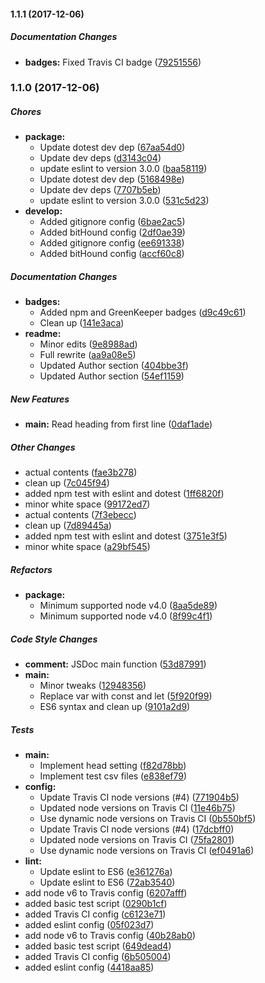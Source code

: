 #### 1.1.1 (2017-12-06)

##### Documentation Changes

* **badges:** Fixed Travis CI badge ([79251556](https://github.com/fvdm/nodejs-readcsv/commit/79251556784c13792bb6e35cd54bf826cc36d072))

### 1.1.0 (2017-12-06)

##### Chores

* **package:**
  * Update dotest dev dep ([67aa54d0](https://github.com/fvdm/nodejs-readcsv/commit/67aa54d01eec16f640f490b8559ca278464122eb))
  * Update dev deps ([d3143c04](https://github.com/fvdm/nodejs-readcsv/commit/d3143c0435d276491afebd985e3b144916ae92d3))
  * update eslint to version 3.0.0 ([baa58119](https://github.com/fvdm/nodejs-readcsv/commit/baa58119a6727183ed5e818e090ce64f3fc6f88f))
  * Update dotest dev dep ([5168498e](https://github.com/fvdm/nodejs-readcsv/commit/5168498e61d460c2733304cc04fa357f6f73e4fc))
  * Update dev deps ([7707b5eb](https://github.com/fvdm/nodejs-readcsv/commit/7707b5eb30eb18dd27a48621dcd004d3b8602f30))
  * update eslint to version 3.0.0 ([531c5d23](https://github.com/fvdm/nodejs-readcsv/commit/531c5d230bd75228d10cb654e34dc2257554ca71))
* **develop:**
  * Added gitignore config ([6bae2ac5](https://github.com/fvdm/nodejs-readcsv/commit/6bae2ac5b362e2fbce8472fcf3db506d8101f31b))
  * Added bitHound config ([2df0ae39](https://github.com/fvdm/nodejs-readcsv/commit/2df0ae3943988570e22d8d30f6595f7c351f8066))
  * Added gitignore config ([ee691338](https://github.com/fvdm/nodejs-readcsv/commit/ee6913389743aeffad2036a0dbf070da17bd8695))
  * Added bitHound config ([accf60c8](https://github.com/fvdm/nodejs-readcsv/commit/accf60c8d4731005b89eb00274d6532a6d035428))

##### Documentation Changes

* **badges:**
  * Added npm and GreenKeeper badges ([d9c49c61](https://github.com/fvdm/nodejs-readcsv/commit/d9c49c6133318f398430f0319920f9f2e5ee8e4d))
  * Clean up ([141e3aca](https://github.com/fvdm/nodejs-readcsv/commit/141e3aca1ca6181f5ae1acdddf55bc1cea5f5a23))
* **readme:**
  * Minor edits ([9e8988ad](https://github.com/fvdm/nodejs-readcsv/commit/9e8988ad113b75f01f0940dc96e20d305ea61809))
  * Full rewrite ([aa9a08e5](https://github.com/fvdm/nodejs-readcsv/commit/aa9a08e55626ca8fec6d91f6510eb57fa35351e7))
  * Updated Author section ([404bbe3f](https://github.com/fvdm/nodejs-readcsv/commit/404bbe3fc0d460dc83ed45f867fe08ed0e61a6ae))
  * Updated Author section ([54ef1159](https://github.com/fvdm/nodejs-readcsv/commit/54ef1159f98c940d7b84b42b7f6bf2c6a335b37c))

##### New Features

* **main:** Read heading from first line ([0daf1ade](https://github.com/fvdm/nodejs-readcsv/commit/0daf1ade4cba5e124554ca978fc10ad194e9febf))

##### Other Changes

* actual contents ([fae3b278](https://github.com/fvdm/nodejs-readcsv/commit/fae3b278086c921c062a41568411656704f01a01))
* clean up ([7c045f94](https://github.com/fvdm/nodejs-readcsv/commit/7c045f94f11b139fa89cc01020017b243d58e6c6))
* added npm test with eslint and dotest ([1ff6820f](https://github.com/fvdm/nodejs-readcsv/commit/1ff6820f872f4ef62c41f095d244f41ff2e11aa1))
* minor white space ([99172ed7](https://github.com/fvdm/nodejs-readcsv/commit/99172ed763ef86bcc95a54a624652ae589a05f22))
* actual contents ([7f3ebecc](https://github.com/fvdm/nodejs-readcsv/commit/7f3ebecccd18b8f28d07c9491d1790c24709072c))
* clean up ([7d89445a](https://github.com/fvdm/nodejs-readcsv/commit/7d89445a18c213cc331fd65f30cc39e93f22dd4f))
* added npm test with eslint and dotest ([3751e3f5](https://github.com/fvdm/nodejs-readcsv/commit/3751e3f585823cb3aede822f4f5cf9c256ef1277))
* minor white space ([a29bf545](https://github.com/fvdm/nodejs-readcsv/commit/a29bf545a330c70114471d49bb32f69d66b5c377))

##### Refactors

* **package:**
  * Minimum supported node v4.0 ([8aa5de89](https://github.com/fvdm/nodejs-readcsv/commit/8aa5de89312258d19239569e9328565b9315b65a))
  * Minimum supported node v4.0 ([8f99c4f1](https://github.com/fvdm/nodejs-readcsv/commit/8f99c4f16ec14ac3594debe993d73884969b0c3b))

##### Code Style Changes

* **comment:** JSDoc main function ([53d87991](https://github.com/fvdm/nodejs-readcsv/commit/53d87991c3e134467d3ac860cc100683bb820f30))
* **main:**
  * Minor tweaks ([12948356](https://github.com/fvdm/nodejs-readcsv/commit/129483564d4646874813bd59ab129f85627baca4))
  * Replace var with const and let ([5f920f99](https://github.com/fvdm/nodejs-readcsv/commit/5f920f9908541fcc3c63aa8a51dc02a71fc426ff))
  * ES6 syntax and clean up ([9101a2d9](https://github.com/fvdm/nodejs-readcsv/commit/9101a2d989b160e1e338bda28ced23ef05ae2d49))

##### Tests

* **main:**
  * Implement head setting ([f82d78bb](https://github.com/fvdm/nodejs-readcsv/commit/f82d78bb10d57bbb948d84bfe145d446eaaae711))
  * Implement test csv files ([e838ef79](https://github.com/fvdm/nodejs-readcsv/commit/e838ef79f60915c7b9e705d04494aa486821e4d3))
* **config:**
  * Update Travis CI node versions (#4) ([771904b5](https://github.com/fvdm/nodejs-readcsv/commit/771904b58ab383b83b1f649402ef854a8e007dad))
  * Updated node versions on Travis CI ([11e46b75](https://github.com/fvdm/nodejs-readcsv/commit/11e46b75cba4d8612386f46e1143fd4f00316497))
  * Use dynamic node versions on Travis CI ([0b550bf5](https://github.com/fvdm/nodejs-readcsv/commit/0b550bf5becfab6bc4aea7f9989b61027fbf982a))
  * Update Travis CI node versions (#4) ([17dcbff0](https://github.com/fvdm/nodejs-readcsv/commit/17dcbff0fad6e7b91696d94957816c2b13f86ed0))
  * Updated node versions on Travis CI ([75fa2801](https://github.com/fvdm/nodejs-readcsv/commit/75fa2801a9f5fd75ccb13f04b7dcdacd6d3c259d))
  * Use dynamic node versions on Travis CI ([ef0491a6](https://github.com/fvdm/nodejs-readcsv/commit/ef0491a6579d9cad9c78e31a0ce1719b87b6dd1b))
* **lint:**
  * Update eslint to ES6 ([e361276a](https://github.com/fvdm/nodejs-readcsv/commit/e361276a15f3026a0aad7a16ad926ef218d9ed57))
  * Update eslint to ES6 ([72ab3540](https://github.com/fvdm/nodejs-readcsv/commit/72ab3540ec3813df11c3021b2986a5bc41b90275))
* add node v6 to Travis config ([6207afff](https://github.com/fvdm/nodejs-readcsv/commit/6207afffbb7f52aba3aeb7797fcf6de1f456d7ef))
* added basic test script ([0290b1cf](https://github.com/fvdm/nodejs-readcsv/commit/0290b1cf3685e96a8ec679062c10977f228c54ec))
* added Travis CI config ([c6123e71](https://github.com/fvdm/nodejs-readcsv/commit/c6123e71055fd140ec4a3e5b30b71e93477f9d34))
* added eslint config ([05f023d7](https://github.com/fvdm/nodejs-readcsv/commit/05f023d7ded68c8cbc5b44453da85464808ea4fe))
* add node v6 to Travis config ([40b28ab0](https://github.com/fvdm/nodejs-readcsv/commit/40b28ab005d6c20ed519469efd4ac2a40979440d))
* added basic test script ([649dead4](https://github.com/fvdm/nodejs-readcsv/commit/649dead45ca6e198f2698580b582d82a91fa3586))
* added Travis CI config ([6b505004](https://github.com/fvdm/nodejs-readcsv/commit/6b5050043a17a9497efc16eca72ec45668c58019))
* added eslint config ([4418aa85](https://github.com/fvdm/nodejs-readcsv/commit/4418aa852a8797149020e04fc9d732a6ddb9de51))

